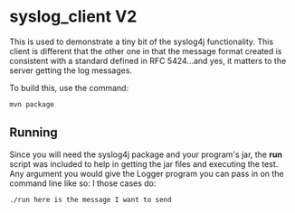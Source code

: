 # syslog_client V2

This is used to demonstrate a tiny bit of the syslog4j functionality.
This client is different that the other one in that the message format created is consistent with
a standard defined in RFC 5424...and yes, it matters to the server getting the log messages.

To build this, use the command:
```bash
mvn package
```

## Running
Since you will need the syslog4j package and your program's jar, the <b>run</b> script was included to help
in getting the jar files and executing the test. Any argument you would give the Logger program you can pass in
on the command line like so:
I those cases do:
```bash
./run here is the message I want to send
```

